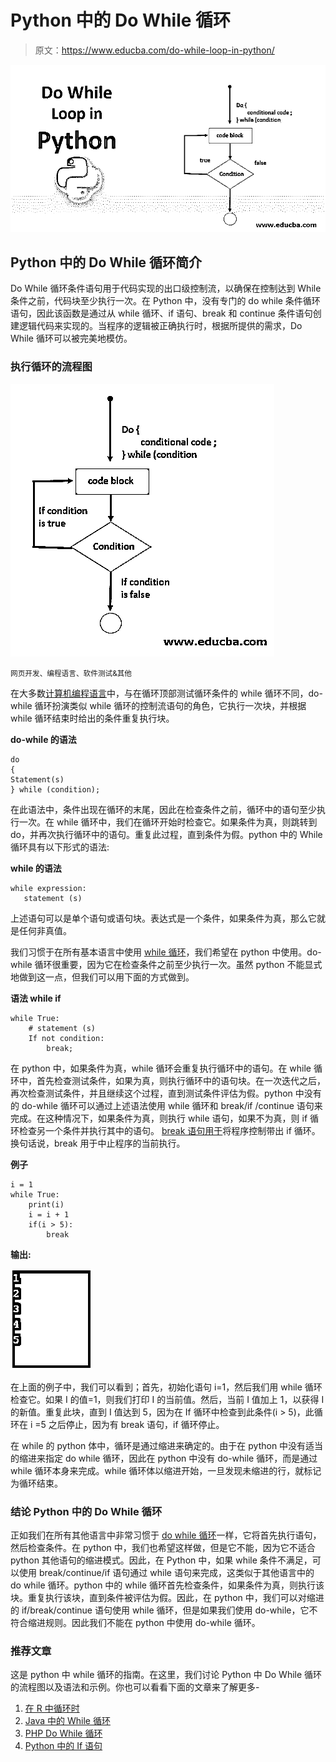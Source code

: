 # Python 中的 Do While 循环

> 原文：<https://www.educba.com/do-while-loop-in-python/>

![Do While Loop in Python](img/1afc706dba1d0399b4d58774e0d3ae63.png)



## Python 中的 Do While 循环简介

Do While 循环条件语句用于代码实现的出口级控制流，以确保在控制达到 While 条件之前，代码块至少执行一次。在 Python 中，没有专门的 do while 条件循环语句，因此该函数是通过从 while 循环、if 语句、break 和 continue 条件语句创建逻辑代码来实现的。当程序的逻辑被正确执行时，根据所提供的需求，Do While 循环可以被完美地模仿。

### 执行循环的流程图

![Flowchart](img/cfc8b099d4e069045380749042be3b85.png)



<small>网页开发、编程语言、软件测试&其他</small>

在大多数[计算机编程语言](https://www.educba.com/what-is-a-programming-language/)中，与在循环顶部测试循环条件的 while 循环不同，do-while 循环扮演类似 while 循环的控制流语句的角色，它执行一次块，并根据 while 循环结束时给出的条件重复执行块。

**do-while 的语法**

```
do
{
Statement(s)
} while (condition);
```

在此语法中，条件出现在循环的末尾，因此在检查条件之前，循环中的语句至少执行一次。在 while 循环中，我们在循环开始时检查它。如果条件为真，则跳转到 do，并再次执行循环中的语句。重复此过程，直到条件为假。python 中的 While 循环具有以下形式的语法:

**while 的语法**

```
while expression:
   statement (s)
```

上述语句可以是单个语句或语句块。表达式是一个条件，如果条件为真，那么它就是任何非真值。

我们习惯于在所有基本语言中使用 [while 循环](https://www.educba.com/do-while-loop-in-javascript/)，我们希望在 python 中使用。do-while 循环很重要，因为它在检查条件之前至少执行一次。虽然 python 不能显式地做到这一点，但我们可以用下面的方式做到。

**语法 while if**

```
while True:
	# statement (s) 
	If not condition:
		break;
```

在 python 中，如果条件为真，while 循环会重复执行循环中的语句。在 while 循环中，首先检查测试条件，如果为真，则执行循环中的语句块。在一次迭代之后，再次检查测试条件，并且继续这个过程，直到测试条件评估为假。python 中没有的 do-while 循环可以通过上述语法使用 while 循环和 break/if /continue 语句来完成。在这种情况下，如果条件为真，则执行 while 语句，如果不为真，则 if 循环检查另一个条件并执行其中的语句。 [break 语句用于](https://www.educba.com/break-statement-in-javascript/)将程序控制带出 if 循环。换句话说，break 用于中止程序的当前执行。

**例子**

```
i = 1
while True:
    print(i)
    i = i + 1
    if(i > 5):
        break
```

**输出:**

![do while loop in python output](img/efc5fa298c58ff43f46d9c883dd8942c.png)



在上面的例子中，我们可以看到；首先，初始化语句 i=1，然后我们用 while 循环检查它。如果 I 的值=1，则我们打印 I 的当前值。然后，当前 I 值加上 1，以获得 I 的新值。重复此块，直到 I 值达到 5，因为在 If 循环中检查到此条件(i > 5)，此循环在 i =5 之后停止，因为有 break 语句，if 循环停止。

在 while 的 python 体中，循环是通过缩进来确定的。由于在 python 中没有适当的缩进来指定 do while 循环，因此在 python 中没有 do-while 循环，而是通过 while 循环本身来完成。while 循环体以缩进开始，一旦发现未缩进的行，就标记为循环结束。

### 结论 Python 中的 Do While 循环

正如我们在所有其他语言中非常习惯于 [do while 循环](https://www.educba.com/do-while-loop-in-c-plus-plus/)一样，它将首先执行语句，然后检查条件。在 python 中，我们也希望这样做，但是它不能，因为它不适合 python 其他语句的缩进模式。因此，在 Python 中，如果 while 条件不满足，可以使用 break/continue/if 语句通过 while 语句来完成，这类似于其他语言中的 do while 循环。python 中的 while 循环首先检查条件，如果条件为真，则执行该块。重复执行该块，直到条件被评估为假。因此，在 python 中，我们可以对缩进的 if/break/continue 语句使用 while 循环，但是如果我们使用 do-while，它不符合缩进规则。因此我们不能在 python 中使用 do-while 循环。

### 推荐文章

这是 python 中 while 循环的指南。在这里，我们讨论 Python 中 Do While 循环的流程图以及语法和示例。你也可以看看下面的文章来了解更多-

1.  [在 R 中循环时](https://www.educba.com/while-loop-in-r/)
2.  [Java 中的 While 循环](https://www.educba.com/while-loop-in-java/)
3.  [PHP Do While 循环](https://www.educba.com/php-do-while-loop/)
4.  [Python 中的 If 语句](https://www.educba.com/if-statement-in-python/)





